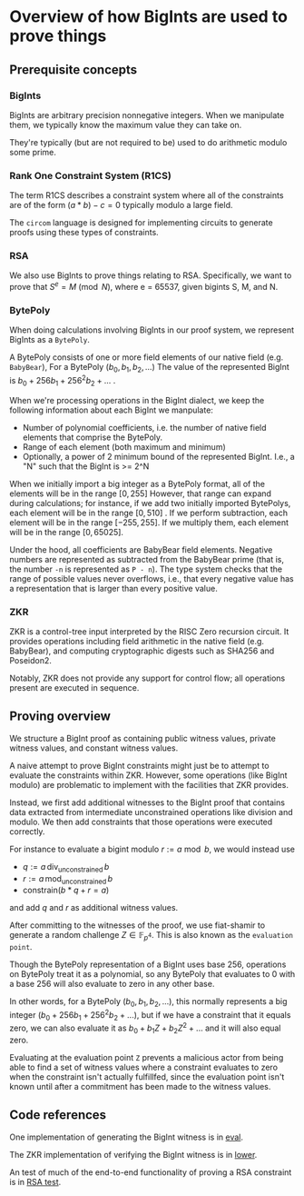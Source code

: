 # Overview of how BigInts are used to prove things

## Prerequisite concepts

### BigInts

BigInts are arbitrary precision nonnegative integers. When we
manipulate them, we typically know the maximum value they can take on.

They're typically (but are not required to be) used to do arithmetic modulo some prime.

### Rank One Constraint System (R1CS)

The term R1CS describes a constraint system where all of the
constraints are of the form $(a*b)-c = 0$ typically modulo a large field.

The `circom` language is designed for implementing circuits to
generate proofs using these types of constraints.

### RSA

We also use BigInts to prove things relating to RSA.  Specifically, we
want to prove that $S^e = M \pmod{N}$, where e = 65537, given bigints
S, M, and N.

### BytePoly

When doing calculations involving BigInts in our proof system, we represent BigInts as a `BytePoly`.

A BytePoly consists of one or more field elements of our native field
(e.g. `BabyBear`), For a BytePoly $(b_0, b_1, b_2, ...)$ The value
of the represented BigInt is $b_0 + 256 b_1 + 256^2 b_2 + ...$ .

When we're processing operations in the BigInt dialect, we keep the
following information about each BigInt we manpulate:

* Number of polynomial coefficients, i.e. the number of native field
  elements that comprise the BytePoly.
* Range of each element (both maximum and minimum)
* Optionally, a power of 2 minimum bound of the represented BigInt.  I.e., a "N" such that the BigInt is >= 2^N


When we initially import a big integer as a BytePoly format, all of
the elements will be in the range $[0, 255]$  However, that range can
expand during calculations; for instance, if we add two initially
imported BytePolys, each element will be in the range $[0, 510]$ .  If
we perform subtraction, each element will be in the range
$[-255, 255]$. If we multiply them, each element will be in the range
$[0, 65025]$.

Under the hood, all coefficients are BabyBear field elements. Negative
numbers are represented as subtracted from the BabyBear prime (that is,
the number `-n` is represented as `P - n`). The type system checks that
the range of possible values never overflows, i.e., that every negative
value has a representation that is larger than every positive value.

### ZKR

ZKR is a control-tree input interpreted by the RISC Zero recursion
circuit.  It provides operations including field arithmetic in the
native field (e.g. BabyBear), and computing cryptographic digests such
as SHA256 and Poseidon2.

Notably, ZKR does not provide any support for control flow; all
operations present are executed in sequence.

## Proving overview

We structure a BigInt proof as containing public witness values,
private witness values, and constant witness values.

A naive attempt to prove BigInt constraints might just be to attempt
to evaluate the constraints within ZKR.  However, some operations
(like BigInt modulo) are problematic to implement with the facilities
that ZKR provides.

Instead, we first add additional witnesses to the BigInt proof that
contains data extracted from intermediate unconstrained operations
like division and modulo.  We then add constraints that those
operations were executed correctly.

For instance to evaluate a bigint modulo $r := a \bmod b$, we would instead use

- $q := a \, \text{div}_\text{unconstrained} \, b$
- $r := a \, \text{mod}_\text{unconstrained} \, b$
- $\text{constrain} (b * q + r = a)$

and add $q$ and $r$ as additional witness values.

After committing to the witnesses of the proof, we use
fiat-shamir to generate a random challenge $Z \in \mathbb{F}_{p^4}$.
This is also known as the `evaluation point`.

Though the BytePoly representation of a BigInt uses base 256,
operations on BytePoly treat it as a polynomial, so any BytePoly that
evaluates to 0 with a base 256 will also evaluate to zero in any other base.

In other words, for a BytePoly $(b_0, b_1, b_2, ...)$, this normally
represents a big integer $(b_0 + 256 b_1 + 256^2 b_2 + ...)$, but if we have
a constraint that it equals zero, we can also evaluate it as
$b_0 + b_1 Z + b_2 Z^2 + ...$ and it will also equal zero.

Evaluating at the evaluation point `Z` prevents a malicious actor from
being able to find a set of witness values where a constraint
evaluates to zero when the constraint isn't actually fulfillfed, since
the evaluation point isn't known until after a commitment has been
made to the witness values.

## Code references

One implementation of generating the BigInt witness is in [eval](IR/Eval.cpp).

The ZKR implementation of verifying the BigInt witness is in [lower](IR/Lower.cpp).

An test of much of the end-to-end functionality of proving a RSA constraint is in [RSA test](IR/test/test.cpp).

